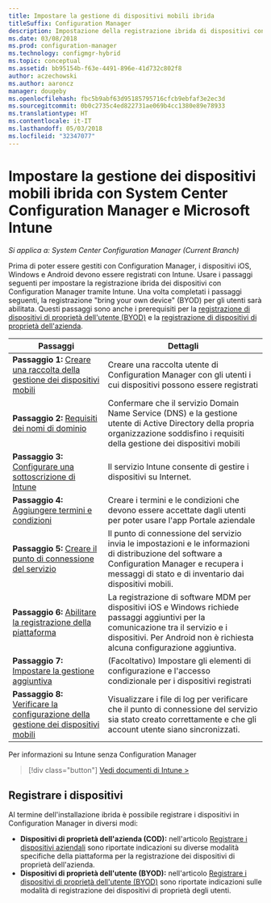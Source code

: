 ```yaml
---
title: Impostare la gestione di dispositivi mobili ibrida
titleSuffix: Configuration Manager
description: Impostazione della registrazione ibrida di dispositivi con Configuration Manager e Intune.
ms.date: 03/08/2018
ms.prod: configuration-manager
ms.technology: configmgr-hybrid
ms.topic: conceptual
ms.assetid: bb95154b-f63e-4491-896e-41d732c802f8
author: aczechowski
ms.author: aaroncz
manager: dougeby
ms.openlocfilehash: fbc5b9abf63d95185795716cfcb9ebfaf3e2ec3d
ms.sourcegitcommit: 0b0c2735c4ed822731ae069b4cc1380e89e78933
ms.translationtype: HT
ms.contentlocale: it-IT
ms.lasthandoff: 05/03/2018
ms.locfileid: "32347077"
---
```

# <a name="setup-hybrid-mobile-device-management-mdm-with-system-center-configuration-manager-and-microsoft-intune"></a>Impostare la gestione dei dispositivi mobili ibrida con System Center Configuration Manager e Microsoft Intune

*Si applica a: System Center Configuration Manager (Current Branch)*


Prima di poter essere gestiti con Configuration Manager, i dispositivi iOS, Windows e Android devono essere registrati con Intune. Usare i passaggi seguenti per impostare la registrazione ibrida dei dispositivi con Configuration Manager tramite Intune. Una volta completati i passaggi seguenti, la registrazione "bring your own device" (BYOD) per gli utenti sarà abilitata. Questi passaggi sono anche i prerequisiti per la [registrazione di dispositivi di proprietà dell'utente (BYOD)](enroll-hybrid-ios-mac.md) e la [registrazione di dispositivi di proprietà dell'azienda](enroll-company-owned-devices.md).

 |Passaggi|Dettagli|  
 |-----------|-------------|  
 |**Passaggio 1:** [Creare una raccolta della gestione dei dispositivi mobili](create-mdm-collection.md)|Creare una raccolta utente di Configuration Manager con gli utenti i cui dispositivi possono essere registrati|  
 |**Passaggio 2:** [Requisiti dei nomi di dominio](confirm-dns.md)|Confermare che il servizio Domain Name Service (DNS) e la gestione utente di Active Directory della propria organizzazione soddisfino i requisiti della gestione dei dispositivi mobili|
 |**Passaggio 3:** [Configurare una sottoscrizione di Intune](configure-intune-subscription.md)|Il servizio Intune consente di gestire i dispositivi su Internet.|  
 |**Passaggio 4:** [Aggiungere termini e condizioni](terms-and-conditions.md)| Creare i termini e le condizioni che devono essere accettate dagli utenti per poter usare l'app Portale aziendale|
 |**Passaggio 5:** [Creare il punto di connessione del servizio](create-service-connection-point.md)|Il punto di connessione del servizio invia le impostazioni e le informazioni di distribuzione del software a Configuration Manager e recupera i messaggi di stato e di inventario dai dispositivi mobili. |  
 |**Passaggio 6:** [Abilitare la registrazione della piattaforma](enable-platform-enrollment.md)|La registrazione di software MDM per dispositivi iOS e Windows richiede passaggi aggiuntivi per la comunicazione tra il servizio e i dispositivi. Per Android non è richiesta alcuna configurazione aggiuntiva.|  
 |**Passaggio 7:** [Impostare la gestione aggiuntiva](set-up-additional-management.md)|(Facoltativo) Impostare gli elementi di configurazione e l'accesso condizionale per i dispositivi registrati|
 |**Passaggio 8:** [Verificare la configurazione della gestione dei dispositivi mobili](verify-mdm-configuration.md)|Visualizzare i file di log per verificare che il punto di connessione del servizio sia stato creato correttamente e che gli account utente siano sincronizzati.|

Per informazioni su Intune senza Configuration Manager
> [!div class="button"]
[Vedi documenti di Intune >](https://docs.microsoft.com/intune/deploy-use/enroll-devices-in-microsoft-intune)


## <a name="enroll-devices"></a>Registrare i dispositivi
Al termine dell'installazione ibrida è possibile registrare i dispositivi in Configuration Manager in diversi modi:
- **Dispositivi di proprietà dell'azienda (COD):** nell'articolo [Registrare i dispositivi aziendali](enroll-company-owned-devices.md) sono riportate indicazioni su diverse modalità specifiche della piattaforma per la registrazione dei dispositivi di proprietà dell'azienda.
- **Dispositivi di proprietà dell'utente (BYOD):** nell'articolo [Registrare i dispositivi di proprietà dell'utente (BYOD)](enroll-hybrid-ios-mac.md) sono riportate indicazioni sulle modalità di registrazione dei dispositivi di proprietà degli utenti.
